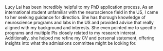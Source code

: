 Lucy Lai has been incredibly helpful to my PhD application process. As an international student unfamiliar with the neuroscience field in the US, I came to her seeking guidance for direction. She has thorough knowledge of neuroscience programs and labs in the US and provided advice that really aligned with my background and interests. She even pointed me to specific programs and multiple PIs closely related to my research interest. Additionally, she helped me refine my CV and personal statement, offering insights into what the admissions committee might be looking for.
